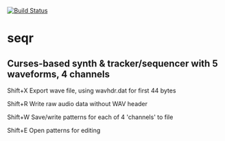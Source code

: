 [![Build Status](https://travis-ci.com/cr0sd/seqr.svg?branch=master)](https://travis-ci.com/cr0sd/seqr)
# seqr
## Curses-based synth &amp; tracker/sequencer with 5 waveforms, 4 channels

Shift+X   Export wave file, using wavhdr.dat for first 44 bytes

Shift+R   Write raw audio data without WAV header

Shift+W   Save/write patterns for each of 4 'channels' to file

Shift+E   Open patterns for editing
